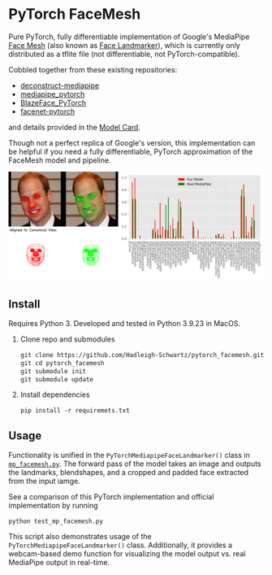 
# PyTorch FaceMesh

Pure PyTorch, fully differentiable implementation of Google's MediaPipe [Face Mesh](https://github.com/google-ai-edge/mediapipe/wiki/MediaPipe-Face-Mesh) (also known as [Face Landmarker](https://ai.google.dev/edge/mediapipe/solutions/vision/face_landmarker)), which is currently only distributed as a tflite file (not differentiable, not PyTorch-compatible).

Cobbled together from these existing repositories:
- [deconstruct-mediapipe](https://github.com/nlml/deconstruct-mediapipe)
- [mediapipe_pytorch](https://github.com/tiqq111/mediapipe_pytorch)
- [BlazeFace_PyTorch](https://github.com/hollance/BlazeFace-PyTorch)
- [facenet-pytorch](https://github.com/timesler/facenet-pytorch)

and details provided in the [Model Card](https://storage.googleapis.com/mediapipe-assets/Model%20Card%20MediaPipe%20Face%20Mesh%20V2.pdf).

Though not a perfect replica of Google's version, this implementation can be helpful if you need a fully differentiable, PyTorch approximation of the FaceMesh model and pipeline.

<div align="center">
    <img alt="Model output vs. real MediaPipe FaceMesh" src="assets/harry_annotated_comparison.png" alt="drawing" width="600"/>
</div>

## Install
Requires Python 3. Developed and tested in Python 3.9.23 in MacOS.

1. Clone repo and submodules
    ```
    git clone https://github.com/Hadleigh-Schwartz/pytorch_facemesh.git
    git cd pytorch_facemesh
    git submodule init
    git submodule update
    ```
2. Install dependencies
    ```
    pip install -r requiremets.txt
    ```

## Usage
Functionality is unified in the ```PyTorchMediapipeFaceLandmarker()``` class in [```mp_facemesh.py```](mp_facemesh.py).
The forward pass of the model takes an image and outputs the landmarks, blendshapes, and a cropped and padded face extracted from the input iamge.

See a comparison of this PyTorch implementation and official implementation by running
```
python test_mp_facemesh.py
```
This script also demonstrates usage of the ```PyTorchMediapipeFaceLandmarker()``` class. Additionally, it provides a webcam-based demo function for visualizing the model output vs. real MediaPipe output in real-time.
